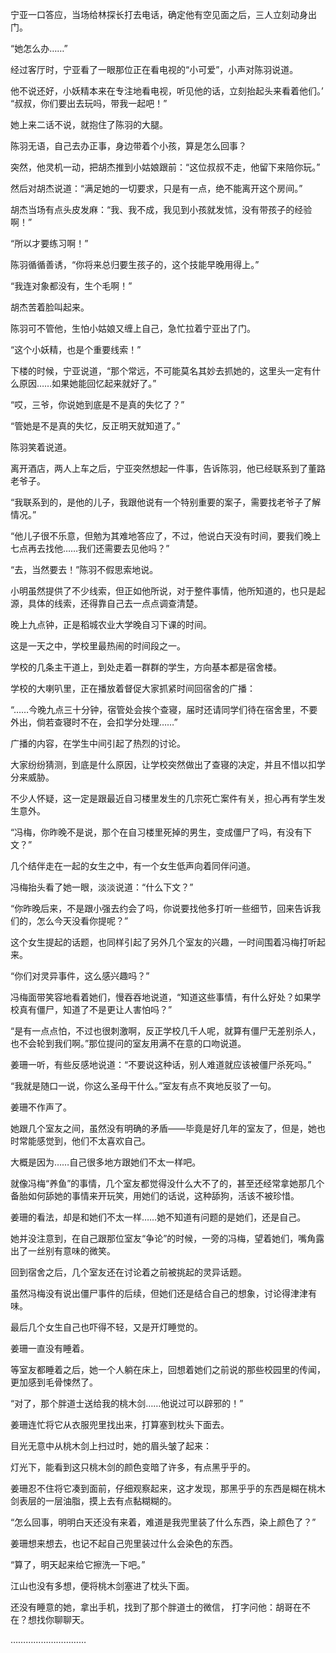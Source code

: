 宁亚一口答应，当场给林探长打去电话，确定他有空见面之后，三人立刻动身出门。

“她怎么办……”

经过客厅时，宁亚看了一眼那位正在看电视的“小可爱”，小声对陈羽说道。

他不说还好，小妖精本来在专注地看电视，听见他的话，立刻抬起头来看着他们。’ “叔叔，你们要出去玩吗，带我一起吧！”

她上来二话不说，就抱住了陈羽的大腿。

陈羽无语，自己去办正事，身边带着个小孩，算是怎么回事？

突然，他灵机一动，把胡杰推到小姑娘跟前：“这位叔叔不走，他留下来陪你玩。”

然后对胡杰说道：“满足她的一切要求，只是有一点，绝不能离开这个房间。”

胡杰当场有点头皮发麻：“我、我不成，我见到小孩就发怵，没有带孩子的经验啊！”

“所以才要练习啊！”

陈羽循循善诱，“你将来总归要生孩子的，这个技能早晚用得上。”

“我连对象都没有，生个毛啊！”

胡杰苦着脸叫起来。

陈羽可不管他，生怕小姑娘又缠上自己，急忙拉着宁亚出了门。

“这个小妖精，也是个重要线索！”

下楼的时候，宁亚说道，“那个常远，不可能莫名其妙去抓她的，这里头一定有什么原因……如果她能回忆起来就好了。”

“哎，三爷，你说她到底是不是真的失忆了？”

“管她是不是真的失忆，反正明天就知道了。”

陈羽笑着说道。

离开酒店，两人上车之后，宁亚突然想起一件事，告诉陈羽，他已经联系到了董路老爷子。

“我联系到的，是他的儿子，我跟他说有一个特别重要的案子，需要找老爷子了解情况。”

“他儿子很不乐意，但勉为其难地答应了，不过，他说白天没有时间，要我们晚上七点再去找他……我们还需要去见他吗？”

“去，当然要去！”陈羽不假思索地说。

小明虽然提供了不少线索，但正如他所说，对于整件事情，他所知道的，也只是起源，具体的线索，还得靠自己去一点点调查清楚。

晚上九点钟，正是稻城农业大学晚自习下课的时间。

这是一天之中，学校里最热闹的时间段之一。

学校的几条主干道上，到处走着一群群的学生，方向基本都是宿舍楼。

学校的大喇叭里，正在播放着督促大家抓紧时间回宿舍的广播：

“……今晚九点三十分钟，宿管处会挨个查寝，届时还请同学们待在宿舍里，不要外出，倘若查寝时不在，会扣学分处理……”

广播的内容，在学生中间引起了热烈的讨论。

大家纷纷猜测，到底是什么原因，让学校突然做出了查寝的决定，并且不惜以扣学分来威胁。

不少人怀疑，这一定是跟最近自习楼里发生的几宗死亡案件有关，担心再有学生发生意外。

“冯梅，你昨晚不是说，那个在自习楼里死掉的男生，变成僵尸了吗，有没有下文？”

几个结伴走在一起的女生之中，有一个女生低声向着同伴问道。

冯梅抬头看了她一眼，淡淡说道：“什么下文？”

“你昨晚后来，不是跟小强去约会了吗，你说要找他多打听一些细节，回来告诉我们的，怎么今天没看你提呢？”

这个女生提起的话题，也同样引起了另外几个室友的兴趣，一时间围着冯梅打听起来。

“你们对灵异事件，这么感兴趣吗？”

冯梅面带笑容地看着她们，慢吞吞地说道，“知道这些事情，有什么好处？如果学校真有僵尸，知道了不是更让人害怕吗？”

“是有一点点怕，不过也很刺激啊，反正学校几千人呢，就算有僵尸无差别杀人，也不会轮到我们啊。”那位提问的室友用满不在意的口吻说道。

姜珊一听，有些反感地说道：“不要说这种话，别人难道就应该被僵尸杀死吗。”

“我就是随口一说，你这么圣母干什么。”室友有点不爽地反驳了一句。

姜珊不作声了。

她跟几个室友之间，虽然没有明确的矛盾——毕竟是好几年的室友了，但是，她也时常能感觉到，他们不太喜欢自己。

大概是因为……自己很多地方跟她们不太一样吧。

就像冯梅“养鱼”的事情，几个室友都觉得没什么大不了的，甚至还经常拿她那几个备胎如何舔她的事情来开玩笑，用她们的话说，这种舔狗，活该不被珍惜。

姜珊的看法，却是和她们不太一样……她不知道有问题的是她们，还是自己。

她并没注意到，在自己跟那位室友“争论”的时候，一旁的冯梅，望着她们，嘴角露出了一丝别有意味的微笑。

回到宿舍之后，几个室友还在讨论着之前被挑起的灵异话题。

虽然冯梅没有说出僵尸事件的后续，但她们还是结合自己的想象，讨论得津津有味。

最后几个女生自己也吓得不轻，又是开灯睡觉的。

姜珊一直没有睡着。

等室友都睡着之后，她一个人躺在床上，回想着她们之前说的那些校园里的传闻，更加感到毛骨悚然了。

“对了，那个胖道士送给我的桃木剑……他说过可以辟邪的！”

姜珊连忙将它从衣服兜里找出来，打算塞到枕头下面去。

目光无意中从桃木剑上扫过时，她的眉头皱了起来：

灯光下，能看到这只桃木剑的颜色变暗了许多，有点黑乎乎的。

姜珊忍不住将它凑到面前，仔细观察起来，这才发现，那黑乎乎的东西是糊在桃木剑表层的一层油脂，摸上去有点黏糊糊的。

“怎么回事，明明白天还没有来着，难道是我兜里装了什么东西，染上颜色了？”

姜珊想来想去，也记不起自己兜里装过什么会染色的东西。

“算了，明天起来给它擦洗一下吧。”

江山也没有多想，便将桃木剑塞进了枕头下面。

还没有睡意的她，拿出手机，找到了那个胖道士的微信， 打字问他：胡哥在不在？想找你聊聊天。

…………………………
